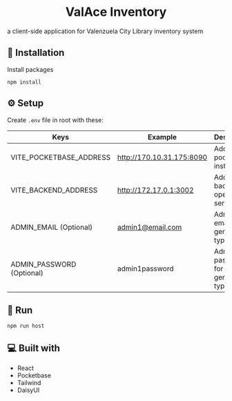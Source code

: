 <h1 id="title" align="center">ValAce Inventory</h1>

<p id="description">a client-side application for Valenzuela City Library inventory system</p>

<h2>🔨 Installation</h2>

<p>Install packages</p>

```
npm install
```

<h2>⚙️ Setup</h2>

<p>Create <code>.env</code> file in root with these:</p>

| Keys                      | Example                   | Description                           |
|---------------------------|---------------------------|---------------------------------------|
| VITE_POCKETBASE_ADDRESS   | http://170.10.31.175:8090 | Address of pocketbase instance        |
| VITE_BACKEND_ADDRESS      | http://172.17.0.1:3002    | Address of back-end operations server |
| ADMIN_EMAIL (Optional)    | admin1@email.com          | Admin email for generating types      |
| ADMIN_PASSWORD (Optional) | admin1password            | Admin password for generating types   |

<h2>🏃 Run</h2>

```
npm run host
```

<h2>💻 Built with</h2>

- React
- Pocketbase
- Tailwind
- DaisyUI
